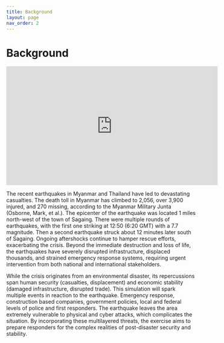 ```yaml
---
title: Background
layout: page
nav_order: 2
---
```


# Background

<iframe width="560" height="315" src="https://www.youtube-nocookie.com/embed/5BZEKRl1skU?si=E29xiI8bA3lQwR-2" title="YouTube video player" frameborder="0" allow="accelerometer; autoplay; clipboard-write; encrypted-media; gyroscope; picture-in-picture; web-share" referrerpolicy="strict-origin-when-cross-origin" allowfullscreen></iframe>

The recent earthquakes in Myanmar and Thailand have led to devastating casualties. The death toll in Myanmar has climbed to 2,056, over 3,900 injured, and 270 missing, according to the Myanmar Military Junta (Osborne, Mark, et al.). The epicenter of the earthquake was located 1 miles north-west of the town of Sagaing. There were multiple rounds of earthquakes, with the first one striking at 12:50 (6:20 GMT) with a 7.7 magnitude. Then a second earthquake struck about 12 minutes later south of Sagaing.  Ongoing aftershocks continue to hamper rescue efforts, exacerbating the crisis. Beyond the immediate destruction and loss of life, the earthquakes have severely disrupted infrastructure, displaced thousands, and strained emergency response systems, requiring urgent intervention from both national and international stakeholders.

While the crisis originates from an environmental disaster,  its repercussions span human security (casualties, displacement) and economic stability (damaged infrastructure, disrupted trade). This simulation will spark multiple events in reaction to the earthquake. Emergency response, construction based companies, government policies, local and federal levels of police and first responders. The earthquake leaves the area extremely vulnerable to physical and cyber attacks, which complicates the situation. By incorporating these multilayered threats, the exercise aims to prepare responders for the complex realities of post-disaster security and stability.


